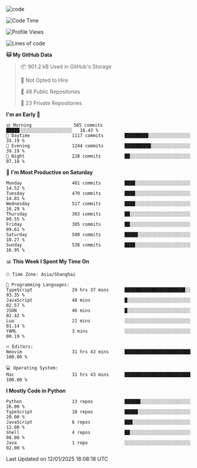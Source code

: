 
<!--
**liuyaanng/liuyaanng** is a ✨ _special_ ✨ repository because its `README.md` (this file) appears on your GitHub profile.

Here are some ideas to get you started:

- 🔭 I’m currently working on ...
- 🌱 I’m currently learning ...
- 👯 I’m looking to collaborate on ...
- 🤔 I’m looking for help with ...
- 💬 Ask me about ...
- 📫 How to reach me: ...
- 😄 Pronouns: ...
- ⚡ Fun fact: ...
-->


![code](https://cdn.jsdelivr.net/gh/liuyaanng/liuyaanng@1.0/code.gif) 

<!--START_SECTION:waka-->
![Code Time](http://img.shields.io/badge/Code%20Time-1%2C133%20hrs%2012%20mins-blue)

![Profile Views](http://img.shields.io/badge/Profile%20Views-0-blue)

![Lines of code](https://img.shields.io/badge/From%20Hello%20World%20I%27ve%20Written-18.8%20million%20lines%20of%20code-blue)

**🐱 My GitHub Data** 

> 📦 901.2 kB Used in GitHub's Storage 
 > 
> 🚫 Not Opted to Hire
 > 
> 📜 48 Public Repositories 
 > 
> 🔑 23 Private Repositories 
 > 
**I'm an Early 🐤** 

```text
🌞 Morning                585 commits         █████░░░░░░░░░░░░░░░░░░░░   18.43 % 
🌆 Daytime                1117 commits        █████████░░░░░░░░░░░░░░░░   35.19 % 
🌃 Evening                1244 commits        ██████████░░░░░░░░░░░░░░░   39.19 % 
🌙 Night                  228 commits         ██░░░░░░░░░░░░░░░░░░░░░░░   07.18 % 
```
📅 **I'm Most Productive on Saturday** 

```text
Monday                   461 commits         ████░░░░░░░░░░░░░░░░░░░░░   14.52 % 
Tuesday                  470 commits         ████░░░░░░░░░░░░░░░░░░░░░   14.81 % 
Wednesday                517 commits         ████░░░░░░░░░░░░░░░░░░░░░   16.29 % 
Thursday                 303 commits         ██░░░░░░░░░░░░░░░░░░░░░░░   09.55 % 
Friday                   305 commits         ██░░░░░░░░░░░░░░░░░░░░░░░   09.61 % 
Saturday                 580 commits         █████░░░░░░░░░░░░░░░░░░░░   18.27 % 
Sunday                   538 commits         ████░░░░░░░░░░░░░░░░░░░░░   16.95 % 
```


📊 **This Week I Spent My Time On** 

```text
🕑︎ Time Zone: Asia/Shanghai

💬 Programming Languages: 
TypeScript               29 hrs 37 mins      ███████████████████████░░   93.35 % 
JavaScript               48 mins             █░░░░░░░░░░░░░░░░░░░░░░░░   02.57 % 
JSON                     46 mins             █░░░░░░░░░░░░░░░░░░░░░░░░   02.42 % 
Lua                      21 mins             ░░░░░░░░░░░░░░░░░░░░░░░░░   01.14 % 
YAML                     3 mins              ░░░░░░░░░░░░░░░░░░░░░░░░░   00.19 % 

🔥 Editors: 
Neovim                   31 hrs 43 mins      █████████████████████████   100.00 % 

💻 Operating System: 
Mac                      31 hrs 43 mins      █████████████████████████   100.00 % 
```

**I Mostly Code in Python** 

```text
Python                   13 repos            ██████░░░░░░░░░░░░░░░░░░░   26.00 % 
TypeScript               10 repos            █████░░░░░░░░░░░░░░░░░░░░   20.00 % 
JavaScript               6 repos             ███░░░░░░░░░░░░░░░░░░░░░░   12.00 % 
Shell                    4 repos             ██░░░░░░░░░░░░░░░░░░░░░░░   08.00 % 
Java                     1 repo              ░░░░░░░░░░░░░░░░░░░░░░░░░   02.00 % 
```




 Last Updated on 12/01/2025 18:08:18 UTC
<!--END_SECTION:waka-->

